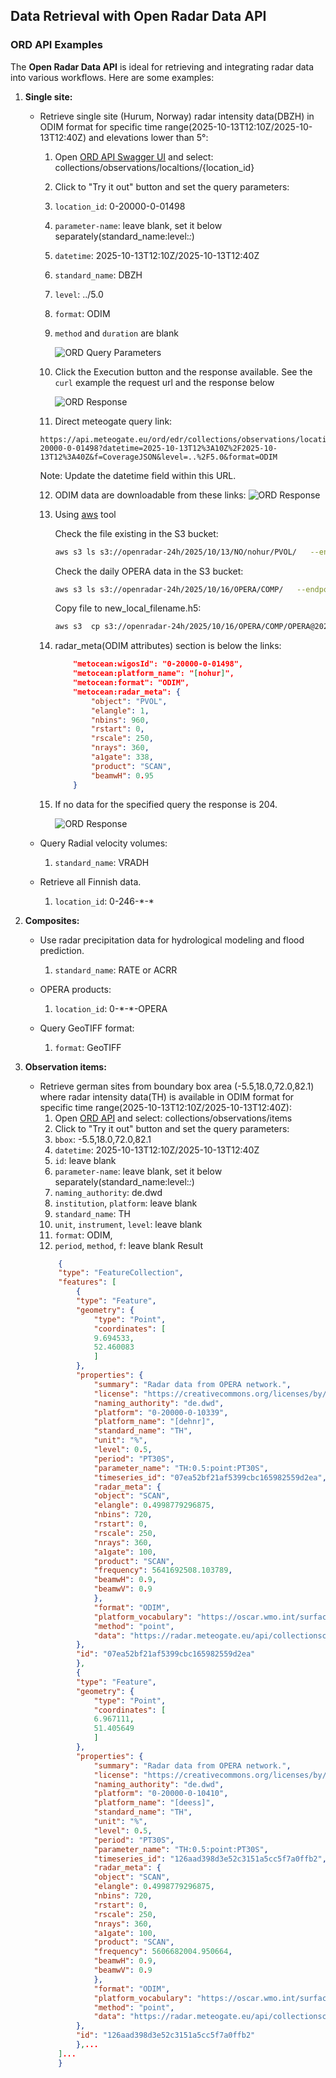 ## Data Retrieval with Open Radar Data  API

### ORD API Examples

The **Open Radar Data API** is ideal for retrieving and integrating radar data into various workflows. Here are some examples:

1. **Single site:**
   - Retrieve single site (Hurum, Norway) radar intensity data(DBZH) in ODIM format for specific time range(2025-10-13T12:10Z/2025-10-13T12:40Z) and elevations lower than 5&deg;:
        1. Open [ORD API Swagger UI](https://radar.meteogate.eu/api/docs) and select: collections/observations/localtions/{location_id}
        2. Click to "Try it out" button and set the query parameters:
        3. ``location_id``: 0-20000-0-01498
        4. ``parameter-name``: leave blank, set it below separately(standard_name:level:*:*)
        5. ``datetime``: 2025-10-13T12:10Z/2025-10-13T12:40Z
        6. ``standard_name``: DBZH
        7. ``level``: ../5.0
        8. ``format``: ODIM
        9. ``method`` and ``duration`` are blank

            ![ORD Query Parameters](source/images/ORD_API_location.png)

        10. Click the Execution button and the response available. See the ``curl`` example the request url and the response below

            ![ORD Response](source/images/ORD_API_location_response.png)

        11. Direct meteogate query link:
        ```
        https://api.meteogate.eu/ord/edr/collections/observations/locations/0-20000-0-01498?datetime=2025-10-13T12%3A10Z%2F2025-10-13T12%3A40Z&f=CoverageJSON&level=..%2F5.0&format=ODIM
        ```
        Note: Update the datetime field within this URL.

        12. ODIM data are downloadable from these links:
            ![ORD Response](source/images/ORD_API_location_response_links.png)

        13. Using [aws](https://aws.amazon.com/cli/) tool

            Check the file existing in the S3 bucket:
            ```bash
            aws s3 ls s3://openradar-24h/2025/10/13/NO/nohur/PVOL/   --endpoint-url https://s3.waw3-1.cloudferro.com/  --no-sign-request
            ```
            Check the daily OPERA data in the S3 bucket:
            ```bash
            aws s3 ls s3://openradar-24h/2025/10/16/OPERA/COMP/   --endpoint-url https://s3.waw3-1.cloudferro.com/  --no-sign-request
            ```
            Copy file to new_local_filename.h5:
            ```bash
            aws s3  cp s3://openradar-24h/2025/10/16/OPERA/COMP/OPERA@20251016T0220@0@DBZH.h5 ./new_local_filename.h5  --endpoint-url https://s3.waw3-1.cloudferro.com/  --no-sign-request
            ```
        

        14. radar_meta(ODIM attributes) section is below the links:
            ```json
                "metocean:wigosId": "0-20000-0-01498",
                "metocean:platform_name": "[nohur]",
                "metocean:format": "ODIM",
                "metocean:radar_meta": {
                    "object": "PVOL",
                    "elangle": 1,
                    "nbins": 960,
                    "rstart": 0,
                    "rscale": 250,
                    "nrays": 360,
                    "a1gate": 338,
                    "product": "SCAN",
                    "beamwH": 0.95
                }
            ```
        15. If no data for the specified query the response is 204.

            ![ORD Response](source/images/ORD_API_response_no_content.png)

        

   - Query Radial velocity volumes:
        1. ``standard_name``: VRADH

   - Retrieve all Finnish data.
        1. ``location_id``: 0-246-\*-\*

2. **Composites:**
   - Use radar precipitation data for hydrological modeling and flood prediction.
        1. ``standard_name``: RATE or ACRR

   - OPERA products:
        1. ``location_id``: 0-\*-\*-OPERA

   - Query GeoTIFF format:
        1. ``format``: GeoTIFF

3. **Observation items:**
   - Retrieve german sites from boundary box area (-5.5,18.0,72.0,82.1) where radar intensity data(TH) is available in ODIM format for specific time range(2025-10-13T12:10Z/2025-10-13T12:40Z):
        1. Open [ORD API](https://radar.meteogate.eu/api/docs) and select: collections/observations/items
        2. Click to "Try it out" button and set the query parameters:
        3. ``bbox``: -5.5,18.0,72.0,82.1
        4. ``datetime``: 2025-10-13T12:10Z/2025-10-13T12:40Z
        5. ``id``: leave blank
        6. ``parameter-name``: leave blank, set it below separately(standard_name:level:*:*)
        7. ``naming_authority``: de.dwd
        8. ``institution``, ``platform``: leave blank
        9. ``standard_name``: TH
        10. ``unit``, ``instrument``, ``level``: leave blank
        11. ``format``: ODIM,
        12. ``period``, ``method``, ``f``: leave blank
        Result 
        ```json
            {
            "type": "FeatureCollection",
            "features": [
                {
                "type": "Feature",
                "geometry": {
                    "type": "Point",
                    "coordinates": [
                    9.694533,
                    52.460083
                    ]
                },
                "properties": {
                    "summary": "Radar data from OPERA network.",
                    "license": "https://creativecommons.org/licenses/by/4.0/",
                    "naming_authority": "de.dwd",
                    "platform": "0-20000-0-10339",
                    "platform_name": "[dehnr]",
                    "standard_name": "TH",
                    "unit": "%",
                    "level": 0.5,
                    "period": "PT30S",
                    "parameter_name": "TH:0.5:point:PT30S",
                    "timeseries_id": "07ea52bf21af5399cbc165982559d2ea",
                    "radar_meta": {
                    "object": "SCAN",
                    "elangle": 0.4998779296875,
                    "nbins": 720,
                    "rstart": 0,
                    "rscale": 250,
                    "nrays": 360,
                    "a1gate": 100,
                    "product": "SCAN",
                    "frequency": 5641692508.103789,
                    "beamwH": 0.9,
                    "beamwV": 0.9
                    },
                    "format": "ODIM",
                    "platform_vocabulary": "https://oscar.wmo.int/surface/rest/api/search/station?wigosId=0-20000-0-10339",
                    "method": "point",
                    "data": "https://radar.meteogate.eu/api/collectionscollections/observations/locations/0-20000-0-10339?=parameter-name=TH:0.5:point:PT30S"
                },
                "id": "07ea52bf21af5399cbc165982559d2ea"
                },
                {
                "type": "Feature",
                "geometry": {
                    "type": "Point",
                    "coordinates": [
                    6.967111,
                    51.405649
                    ]
                },
                "properties": {
                    "summary": "Radar data from OPERA network.",
                    "license": "https://creativecommons.org/licenses/by/4.0/",
                    "naming_authority": "de.dwd",
                    "platform": "0-20000-0-10410",
                    "platform_name": "[deess]",
                    "standard_name": "TH",
                    "unit": "%",
                    "level": 0.5,
                    "period": "PT30S",
                    "parameter_name": "TH:0.5:point:PT30S",
                    "timeseries_id": "126aad398d3e52c3151a5cc5f7a0ffb2",
                    "radar_meta": {
                    "object": "SCAN",
                    "elangle": 0.4998779296875,
                    "nbins": 720,
                    "rstart": 0,
                    "rscale": 250,
                    "nrays": 360,
                    "a1gate": 100,
                    "product": "SCAN",
                    "frequency": 5606682004.950664,
                    "beamwH": 0.9,
                    "beamwV": 0.9
                    },
                    "format": "ODIM",
                    "platform_vocabulary": "https://oscar.wmo.int/surface/rest/api/search/station?wigosId=0-20000-0-10410",
                    "method": "point",
                    "data": "https://radar.meteogate.eu/api/collectionscollections/observations/locations/0-20000-0-10410?=parameter-name=TH:0.5:point:PT30S"
                },
                "id": "126aad398d3e52c3151a5cc5f7a0ffb2"
                },...
            ]...
            }

        ```
        
